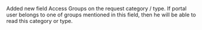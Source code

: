 Added new field Access Groups on the request category / type.
If portal user belongs to one of groups mentioned in this field,
then he will be able to read this category or type.
